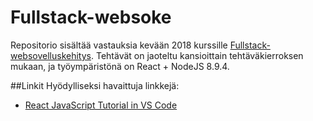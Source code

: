 # Fullstack-websoke

Repositorio sisältää vastauksia kevään 2018 kurssille [Fullstack-websovelluskehitys](https://fullstack-hy.github.io/). Tehtävät on jaoteltu kansioittain tehtäväkierroksen mukaan, ja työympäristönä on React + NodeJS 8.9.4.

##Linkit
Hyödylliseksi havaittuja linkkejä:
- [React JavaScript Tutorial in VS Code](https://code.visualstudio.com/docs/nodejs/reactjs-tutorial)
